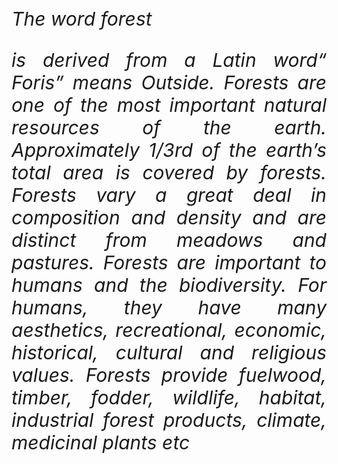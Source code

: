 <html>
<head>
<style>
i frame{width:300px;height:250px;}
html{text-align:center;}
p{float-right;font-size:30px;text-align:justify;}
</style> </head>
<body>
  <br><br>
  <i frame src="https://www.youtube.com/watch?v=MtAdXbCujGk"><br><br>
<p float-right>The word forest</p> <p>is derived from a Latin word“ Foris” means Outside. Forests are one of the most important natural resources of the
earth. Approximately 1/3rd of the earth’s total area is covered by forests. Forests vary a great deal in composition and density and are distinct from meadows and pastures.
Forests are important to humans and the biodiversity. For humans, they have many aesthetics, recreational, economic, historical, cultural and religious values. Forests provide 
fuelwood, timber, fodder, wildlife, habitat, industrial forest products, climate, medicinal plants etc</p>
